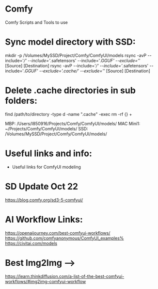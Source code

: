 # Comfy
Comfy Scripts and Tools to use

# Sync model directory with SSD:
mkdir -p /Volumes/MySSD/Project/Comfy/ComfyUI/models
rsync -avP --include='*/' --include='*.safetensors' --include='*.GGUF' --exclude='*' [Source] [Destination]
rsync -avP --include='*/' --include='*.safetensors' --include='*.GGUF' --exclude='.cache/' --exclude='*' [Source] [Destination]

# Delete .cache directories in sub folders:
find /path/to/directory -type d -name ".cache" -exec rm -rf {} +


MBP: /Users/I850916/Projects/Comfy/ComfyUI/models/
MAC Mini1: ~/Projects/Comfy/ComfyUI/models/
SSD: /Volumes/MySSD/Project/Comfy/ComfyUI/models/

# Useful links and info:
* Useful links for ComfyUI modeling

# SD Update Oct 22
https://blog.comfy.org/sd3-5-comfyui/


# AI Workflow Links:
https://openaijourney.com/best-comfyui-workflows/
https://github.com/comfyanonymous/ComfyUI_examples%  
https://civitai.com/models


# Best Img2Img --> 
https://learn.thinkdiffusion.com/a-list-of-the-best-comfyui-workflows/#img2img-comfyui-workflow
